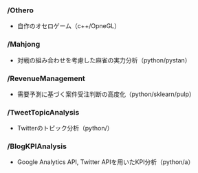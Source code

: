 
### /Othero
- 自作のオセロゲーム（c++/OpneGL）
### /Mahjong
- 対戦の組み合わせを考慮した麻雀の実力分析（python/pystan）
### /RevenueManagement
- 需要予測に基づく案件受注判断の高度化（python/sklearn/pulp）
### /TweetTopicAnalysis
- Twitterのトピック分析（python/）
### /BlogKPIAnalysis
- Google Analytics API, Twitter APIを用いたKPI分析（python/a）


<!--stackedit_data:
eyJoaXN0b3J5IjpbMjM3OTA0NTU4LDI3MDMwODI0LDE2MTMzNj
U2NzcsNzMwOTk4MTE2XX0=
-->